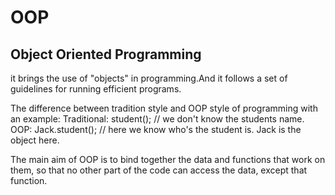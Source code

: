 # OOP
Object Oriented Programming 
----------------------------
it brings the use of "objects" in programming.And it follows a set of guidelines for running efficient programs.

The difference between tradition style and OOP style of programming with an example:
Traditional: student(); // we don't know the students name.
OOP: Jack.student(); // here we know who's the student is. Jack is the object here.

The main aim of OOP is to bind together the data and functions that work on them, so that no other part of the code can access the data, except that function.

